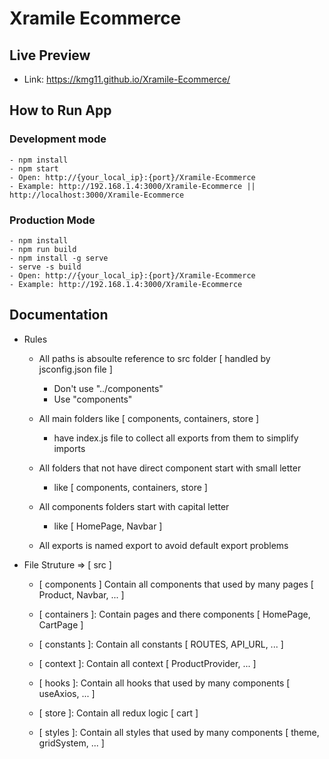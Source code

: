 # Xramile Ecommerce

## Live Preview

- Link: https://kmg11.github.io/Xramile-Ecommerce/

## How to Run App

### Development mode

    - npm install
    - npm start
    - Open: http://{your_local_ip}:{port}/Xramile-Ecommerce
    - Example: http://192.168.1.4:3000/Xramile-Ecommerce || http://localhost:3000/Xramile-Ecommerce

### Production Mode

    - npm install
    - npm run build
    - npm install -g serve
    - serve -s build
    - Open: http://{your_local_ip}:{port}/Xramile-Ecommerce
    - Example: http://192.168.1.4:3000/Xramile-Ecommerce

## Documentation

- Rules

  - All paths is absoulte reference to src folder [ handled by jsconfig.json file ]

    - Don't use "../components"
    - Use "components"

  - All main folders like [ components, containers, store ]

    - have index.js file to collect all exports from them to simplify imports

  - All folders that not have direct component start with small letter

    - like [ components, containers, store ]

  - All components folders start with capital letter

    - like [ HomePage, Navbar ]

  - All exports is named export to avoid default export problems

- File Struture => [ src ]

  - [ components ] Contain all components that used by many pages [ Product, Navbar, ... ]

  - [ containers ]: Contain pages and there components [ HomePage, CartPage ]

  - [ constants ]: Contain all constants [ ROUTES, API_URL, ... ]

  - [ context ]: Contain all context [ ProductProvider, ... ]

  - [ hooks ]: Contain all hooks that used by many components [ useAxios, ... ]

  - [ store ]: Contain all redux logic [ cart ]

  - [ styles ]: Contain all styles that used by many components [ theme, gridSystem, ... ]
